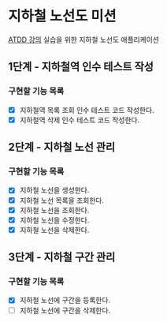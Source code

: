 # 지하철 노선도 미션
[ATDD 강의](https://edu.nextstep.camp/c/R89PYi5H) 실습을 위한 지하철 노선도 애플리케이션

## 1단계 - 지하철역 인수 테스트 작성
### 구현할 기능 목록
- [x] 지하철역 목록 조회 인수 테스트 코드 작성한다.
- [x] 지하철역 삭제 인수 테스트 코드 작성한다.

## 2단계 - 지하철 노선 관리
### 구현할 기능 목록
- [x] 지하철 노선을 생성한다.
- [x] 지하철 노선 목록을 조회한다.
- [x] 지하철 노선을 조회한다.
- [x] 지하철 노선을 수정한다.
- [x] 지하철 노선을 삭제한다.

## 3단계 - 지하철 구간 관리
### 구현할 기능 목록
- [x] 지하철 노선에 구간을 등록한다.
- [ ] 지하철 노선에 구간을 삭제한다.
